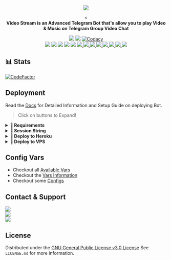 <p align="center"><a href="https://t.me/Miss_AkshiV1_Bot"><img src="https://github.com/levina-lab/video-stream/raw/main/driver/"></a></p>
<p align="center">
    <<br><b>Video Stream is an Advanced Telegram Bot that's allow you to play Video & Music on Telegram Group Video Chat</b><br>
</p>
<p align="center">
    <a href="https://www.python.org/" alt="made-with-python"> <img src="https://img.shields.io/badge/Made%20with-Python-black.svg?style=flat-square&logo=python&logoColor=blue&color=red" /></a>
    <a href="https://github.com/darkphoenix2601/M.V._PLAYER/graphs/commit-activity" alt="Maintenance"> <img src="https://img.shields.io/badge/Maintained%3F-yes-red.svg?style=flat-square" /></a>
    <a href="https://app.codacy.com/gh/darkphoenix2601/M.V._PLAYER/dashboard"> <img src="https://img.shields.io/codacy/grade/a723cb464d5a4d25be3152b5d71de82d?color=red&logo=codacy&style=flat-square" alt="Codacy" /></a><br>
    <a href="https://github.com/darkphoenix2601/M.V._PLAYER"> <img src="https://img.shields.io/github/repo-size/darkphoenix2601/M.V._PLAYER?color=red&logo=github&logoColor=blue&style=flat-square" /></a>
    <a href="https://github.com/darkphoenix2601/M.V._PLAYER/commits/main"> <img src="https://img.shields.io/github/last-commit/darkphoenix2601/M.V._PLAYER?color=red&logo=github&logoColor=blue&style=flat-square" /></a>
    <a href="https://github.com/darkphoenix2601/M.V._PLAYER/issues"> <img src="https://img.shields.io/github/issues/darkphoenix2601/M.V._PLAYER?color=red&logo=github&logoColor=blue&style=flat-square" /></a>
    <a href="https://github.com/darkphoenix2601/M.V._PLAYER/network/members"> <img src="https://img.shields.io/github/forks/darkphoenix2601/M.V._PLAYER?color=red&logo=github&logoColor=blue&style=flat-square" /></a>  
    <a href="https://github.com/darkphoenix2601/M.V._PLAYER/network/members"> <img src="https://img.shields.io/github/stars/darkphoenix2601/M.V._PLAYER?color=red&logo=github&logoColor=blue&style=flat-square" /></a>
    <a href="https://github.com/darkphoenix2601/M.V._PLAYER/graphs/contributors" alt="GitHub contributors"> <img src="https://img.shields.io/github/contributors/darkphoenix2601/M.V._PLAYER?style=flat&logo=github" /> </a>
    <a href="https://github.com/darkphoenix2601/M.V._PLAYER/pulls" alt="GitHub closed pull requests"> <img src="https://img.shields.io/github/issues-pr-closed-raw/darkphoenix2601/M.V._PLAYER?color=success" /> </a>
    <a href="https://github.com/darkphoenix2601/M.V._PLAYER" alt="GitHub release (latest by date including pre-releases)"> <img src="https://img.shields.io/github/v/release/darkphoenix2601/M.V._PLAYER?include_prereleases?style=flat&logo=github" /> </a>
    <a href="https://github.com/darkphoenix2601/M.V._PLAYER" alt="Docker!"> <img src="https://aleen42.github.io/badges/src/docker.svg" /> </a>
    <a href="https://github.com/darkphoenix2601/M.V._PLAYER/blob/master/LICENSE" alt="GPLv3 license"> <img src="https://img.shields.io/badge/License-GPLv3-blue.svg" /> </a>
    <a href="https://t.me/Miss_Akshi_updates" alt="Telegram!"> <img src="https://aleen42.github.io/badges/src/telegram.svg" /> </a>
    <a href="https://discord.gg/nDD97pXBzK" alt="Discord"> <img src="https://img.shields.io/discord/465068856692441090?style=flat&logo=discord&color=blue" /> </a>
    <a href="" alt="darkphoenix2601"> <img src="https://img.shields.io/badge/Built%20by-Darkphoenix-red" /> </a>
    </p>

## 📊 Stats
[![CodeFactor](https://www.codefactor.io/repository/github/darkphoenix2601/m.v._player/badge)](https://www.codefactor.io/repository/github/darkphoenix2601/m.v._player)

## Deployment
Read the [Docs](https://levina.gitbook.io/videostreambot/deployment/requirements) for Detailed Information and Setup Guide on deploying Bot.

> Click on buttons to Expand!
<details>
<summary><b>🔗 Requirements</b></summary>
<br>

- [Python3.9](https://www.python.org/downloads/release/python-390/)
- [Telegram API Key](https://docs.pyrogram.org/intro/setup#api-keys)
- [Telegram Bot Token](https://t.me/botfather)
- [MongoDB URL](https://telegra.ph/How-to-Get-mongodb-url-02-18)
- [Pyrogram Session String](https://levina.gitbook.io/videostreambot/deployment/string-session)
    
</details>

<details>
<summary><b>🔗 Session String</b></summary>
<br>

> You'll need a [API_ID](https://levina.gitbook.io/videostreambot/vars/vars-information#1.-api_id) & [API_HASH](https://levina.gitbook.io/videostreambot/vars/vars-information#2.-api_hash) in order to generate pyrogram session string. 
> Always remember to use good API combo else your account could be deleted.

<h4> Generate Session via Repl.it: </h4>    
<p><a href="https://replit.com/@Darkphoenix2601/Pyrogram-String-Session"><img src="https://img.shields.io/badge/Generate%20On%20Repl-blueviolet?style=for-the-badge&logo=appveyor" width="200""/></a></p>

</details>

<details>
<summary><b>🔗 Deploy to Heroku</b></summary>
<br>

> Heroku has blacklisted this repository, That's why you get policy error message while pressing the Deploy Button. So the solution is you'll need to Fork this repo first and tap the Deploy Button from your forked repo. Click the fork button in the upper right corner next to the star button to fork this Repo.

<h4>Click the button below to deploy Bot on Heroku!</h4>    
<p><a href="https://mvplayer.rf.gd/"><img src="https://img.shields.io/badge/Deploy%20To%20Heroku-blueviolet?style=for-the-badge&logo=heroku" width="200""/></a></p>

</details>

<details>
<summary><b>🔗 Deploy to VPS</b></summary>
<br>

> Checkout the [Docs](https://dark-phoenix-1.gitbook.io/untitled/) for Detailed Explanation on VPS Deployment

```console
root@linux~ $ git clone https://github.com/darkphoenix2601/M.V._PLAYER
root@linux~ $ cd M.V._PLAYER
root@linux~ $ pip3 install -U -r requirements.txt
root@linux~ $ cp example.env .env
```
> Edit .env with your own values and then start bot with
```console
root@linux~ $ python3 main.py
```

</details>

## Config Vars
- Checkout all [Available Vars](https://levina.gitbook.io/videostreambot/vars/available-vars)
- Checkout the [Vars Information](https://levina.gitbook.io/videostreambot/vars/vars-information)
- Checkout some [Configs](https://levina.gitbook.io/videostreambot/setup-config/config)

## Contact & Support

<a href="https://t.me/MVPLAYERSupportGroup"><img src="https://img.shields.io/badge/Join-Group%20Support-blue.svg?style=for-the-badge&logo=Telegram"></a><br>
<a href="https://t.me/levinachannel"><img src="https://img.shields.io/badge/Join-Updates%20Channel-blue.svg?style=for-the-badge&logo=Telegram"></a><br>
<a href="https://t.me/dlwrml"><img src="https://img.shields.io/badge/Contact-Repo%20Owner-blue.svg?style=for-the-badge&logo=Telegram"></a>

## License

Distributed under the [GNU General Public License v3.0 License](https://github.com/levina-lab/video-stream/blob/main/LICENSE) See `LICENSE.md` for more information.

